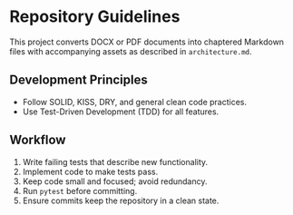 # Repository Guidelines

This project converts DOCX or PDF documents into chaptered Markdown files with accompanying assets as described in `architecture.md`.

## Development Principles
- Follow SOLID, KISS, DRY, and general clean code practices.
- Use Test-Driven Development (TDD) for all features.

## Workflow
1. Write failing tests that describe new functionality.
2. Implement code to make tests pass.
3. Keep code small and focused; avoid redundancy.
4. Run `pytest` before committing.
5. Ensure commits keep the repository in a clean state.

